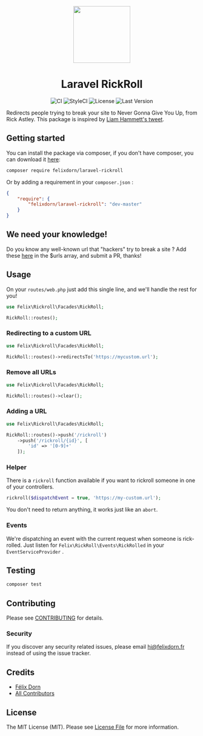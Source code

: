 <p align="center">
    <a href="https://github.com/felixdorn/laravel-rickrollf">
        <img src="https://res.cloudinary.com/dy3jxhiba/image/upload/v1589534220/Screenshot_from_2020-05-15_11-12-52_1_hlj5aj.png" width="150" alt="">
    </a>
    <h1 align="center">
        Laravel RickRoll
    </h1>
    <p align="center">
        <img src="https://github.com/felixdorn/laravel-rickroll/workflows/CI/badge.svg?branch=master" alt="CI" />
       <img src="https://github.styleci.io/repos/264041666/shield?branch=master&style=flat" alt="StyleCI">
        <img src="https://img.shields.io/packagist/l/felixdorn/laravel-rickroll" alt="License" />
        <img src="https://img.shields.io/packagist/v/felixdorn/laravel-rickroll" alt="Last Version" />
    </p>
</p>

Redirects people trying to break your site to Never Gonna Give You Up, from Rick Astley. This package is inspired by [Liam Hammett's tweet](https://twitter.com/LiamHammett/status/1260984553570570240).


## Getting started
You can install the package via composer, if you don't have composer, you can download it [here](https://getcomposer.org):

```bash
composer require felixdorn/laravel-rickroll
```
Or by adding a requirement in your `composer.json` :
```json
{
    "require": {
        "felixdorn/laravel-rickroll": "dev-master"
    }
}
```


## We need your knowledge!
Do you know any well-known url that "hackers" try to break a site ?
Add these [here](src/LaravelRickRoll.php) in the $urls array, and submit a PR, thanks! 


## Usage
On your `routes/web.php` just add this single line, and we'll handle the rest for you!

```php
use Felix\Rickroll\Facades\RickRoll;

RickRoll::routes();
```

### Redirecting to a custom URL
```php
use Felix\Rickroll\Facades\RickRoll;

RickRoll::routes()->redirectsTo('https://mycustom.url');
```

### Remove all URLs
```php
use Felix\Rickroll\Facades\RickRoll;

RickRoll::routes()->clear();
```

### Adding a URL
```php
use Felix\Rickroll\Facades\RickRoll;

RickRoll::routes()->push('/rickroll')
    ->push('/rickroll/{id}', [
        'id' => '[0-9]+'
    ]);
```

### Helper
There is a `rickroll` function available if you want to rickroll someone in one of your controllers.

```php
rickroll($dispatchEvent = true, 'https://my-custom.url');
```
You don't need to return anything, it works just like an `abort`.


### Events
We're dispatching an event with the current request when someone is rick-rolled.
Just listen for `Felix\RickRoll\Events\RickRolled` in your `EventServiceProvider` .

## Testing
``` bash
composer test
```

## Contributing

Please see [CONTRIBUTING](.github/CONTRIBUTING.md) for details.

### Security

If you discover any security related issues, please email hi@felixdorn.fr instead of using the issue tracker.

## Credits

- [Félix Dorn](https://github.com/felixdorn)
- [All Contributors](../../contributors)

## License

The MIT License (MIT). Please see [License File](LICENSE) for more information.
